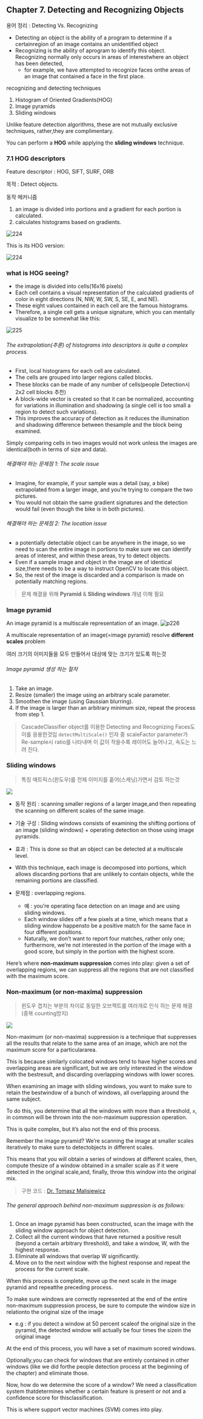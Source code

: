 ## Chapter 7. Detecting and Recognizing Objects

용어 정리 : Detecting Vs. Recognizing
* Detecting an object is the ability of a program to determine if a certainregion of an image contains an unidentified object
* Recognizing is the ability of aprogram to identify this object. Recognizing normally only occurs in areas of interestwhere an object has been detected, 
	* for example, we have attempted to recognize faces onthe areas of an image that contained a face in the first place.

recognizing and detecting techniques 
1. Histogram of Oriented Gradients(HOG)
2. Image pyramids
3. Sliding windows

Unlike feature detection algorithms, these are not mutually exclusive techniques, rather,they are complimentary.

You can perform a __HOG__ while applying the __sliding windows__ technique.

### 7.1 HOG descriptors

Feature descriptor : HOG, SIFT, SURF, ORB

목적 : Detect objects.

동작 메커니즘 
1. an image is divided into portions and a gradient for each portion is calculated.
2. calculates histograms based on gradients.


![224]()

This is its HOG version:

![224]()


### what is HOG seeing? 

* the image is divided into cells(16x16 pixels)
* Each cell contains a visual representation of the calculated gradients of color in eight directions (N, NW, W, SW, S, SE, E, and NE).
* These eight values contained in each cell are the famous histograms.
* Therefore, a single cell gets a unique signature, which you can mentally visualize to be somewhat like this: 

![225]()

###### The extrapolation(추론) of histograms into descriptors is quite a complex process.

* First, local histograms for each cell are calculated.
* The cells are grouped into larger regions called blocks.
* These blocks can be made of any number of cells(people Detection시 2x2 cell blocks 추천)
* A block-wide vector is created so that it can be normalized, accounting for variations in illumination and shadowing (a single cell is too small a region to detect such variations).
* This improves the accuracy of detection as it reduces the illumination and shadowing difference between thesample and the block being examined.

Simply comparing cells in two images would not work unless the images are identical(both in terms of size and data).

###### 해결해야 하는 문제점 1: The scale issue
* Imagine, for example, if your sample was a detail (say, a bike) extrapolated from a larger image, and you’re trying to compare the two pictures.
* You would not obtain the same gradient signatures and the detection would fail (even though the bike is in both pictures).

###### 해결해야 하는 문제점 2: The location issue
* a potentially detectable object can be anywhere in the image, so we need to scan the entire image in portions to make sure we can identify areas of interest, and within these areas, try to detect objects.
* Even if a sample image and object in the image are of identical size,there needs to be a way to instruct OpenCV to locate this object.
* So, the rest of the image is discarded and a comparison is made on potentially matching regions.

> 문제 해결을 위해 __Pyramid__ & __Sliding windows__ 개념 이해 필요 

### Image pyramid
An image pyramid is a multiscale representation of an image.
![p226]()
 
A multiscale representation of an image(=image pyramid) resolve __different scales__ problem

여러 크기의 이미지들을 모두 만들어서 대상에 맞는 크기가 있도록 하는것

###### Image pyramid 생성 하는 절차 

1. Take an image.
2. Resize (smaller) the image using an arbitrary scale parameter.
3. Smoothen the image (using Gaussian blurring).
4. If the image is larger than an arbitrary minimum size, repeat the process from step 1.

> CascadeClassifier object를 이용한 Detecting and Recognizing Faces도 이를 응용한것임
> `detectMultiScale()` 인자 중 scaleFactor parameter가 Re-sample시 ratio를 나타내며 이 값이 작을수록 레이어도 늘어나고, 속도는 느려 진다. 

### Sliding windows

> 특징 매트릭스(윈도우)를 전체 이미지를 훝어(스캐닝)가면서 검토 하는것 

![](https://i.stack.imgur.com/Bvs2W.png)

* 동작 원리 : scanning smaller regions of a larger image,and then repeating the scanning on different scales of the same image.
* 기술 구성 : Sliding windows consists of examining the shifting portions of an image (sliding windows) + operating detection on those using image pyramids.

* 효과 : This is done so that an object can be detected at a multiscale level.

* With this technique, each image is decomposed into portions, which allows discarding portions that are unlikely to contain objects, while the remaining portions are classified.

* 문제점 : overlapping regions.
	* 예 : you’re operating face detection on an image and are using sliding windows.
	* Each window slides off a few pixels at a time, which means that a sliding window happensto be a positive match for the same face in four different positions.
	* Naturally, we don’t want to report four matches, rather only one; furthermore, we’re not interested in the portion of the image with a good score, but simply in the portion with the highest score.

Here’s where __non-maximum suppression__ comes into play: given a set of overlapping regions, we can suppress all the regions that are not classified with the maximum score.

### Non-maximum (or non-maxima) suppression

> 윈도우 겹치는 부분의 차이로 동일한 오브젝트를 여러개로 인식 하는 문제 해결 (중복 counting방지)

![](https://openi.nlm.nih.gov/imgs/512/296/3191454/PMC3191454_boe-2-10-2905-g006.png)




Non-maximum (or non-maxima) suppression is a technique that suppresses all the results that relate to the same area of an image, which are not the maximum score for a particulararea.

This is because similarly colocated windows tend to have higher scores and overlapping areas are significant, but we are only interested in the window with the bestresult, and discarding overlapping windows with lower scores.

When examining an image with sliding windows, you want to make sure to retain the bestwindow of a bunch of windows, all overlapping around the same subject.

To do this, you determine that all the windows with more than a threshold, `x`, in common will be thrown into the non-maximum suppression operation.

This is quite complex, but it’s also not the end of this process.

Remember the image pyramid? We’re scanning the image at smaller scales iteratively to make sure to detectobjects in different scales.

This means that you will obtain a series of windows at different scales, then, compute thesize of a window obtained in a smaller scale as if it were detected in the original scale,and, finally, throw this window into the original mix.


> 구현 코드 :  [Dr. Tomasz Malisiewicz](http://www.computervisionblog.com/2011/08/blazing-fast-nmsm-from-exemplarsvm.html)



###### The general approach behind non-maximum suppression is as follows:
1. Once an image pyramid has been constructed, scan the image with the sliding window approach for object detection.
2. Collect all the current windows that have returned a positive result (beyond a certain arbitrary threshold), and take a window, W, with the highest response.
3. Eliminate all windows that overlap W significantly.
4. Move on to the next window with the highest response and repeat the process for the current scale.

When this process is complete, move up the next scale in the image pyramid and repeatthe preceding process.

To make sure windows are correctly represented at the end of the entire non-maximum suppression process, be sure to compute the window size in relationto the original size of the image 

* e.g : if you detect a window at 50 percent scaleof the original size in the pyramid, the detected window will actually be four times the sizein the original image

At the end of this process, you will have a set of maximum scored windows.

Optionally,you can check for windows that are entirely contained in other windows (like we did forthe people detection process at the beginning of the chapter) and eliminate those.

Now, how do we determine the score of a window? We need a classification system thatdetermines whether a certain feature is present or not and a confidence score for thisclassification.

This is where support vector machines (SVM) comes into play.





